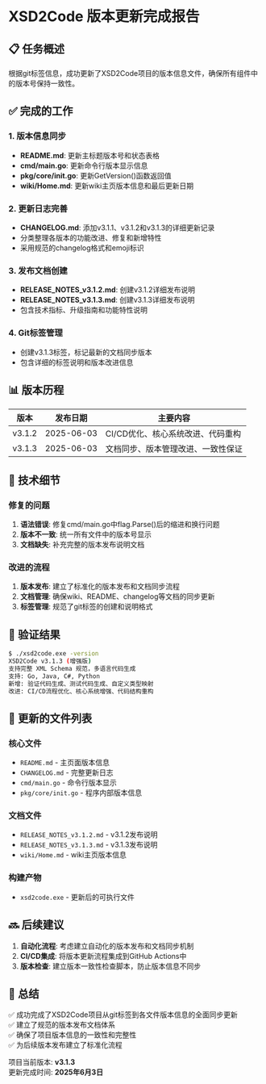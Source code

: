# XSD2Code 版本更新完成报告

## 📋 任务概述

根据git标签信息，成功更新了XSD2Code项目的版本信息文件，确保所有组件中的版本号保持一致性。

## ✅ 完成的工作

### 1. 版本信息同步
- **README.md**: 更新主标题版本号和状态表格
- **cmd/main.go**: 更新命令行版本显示信息
- **pkg/core/init.go**: 更新GetVersion()函数返回值
- **wiki/Home.md**: 更新wiki主页版本信息和最后更新日期

### 2. 更新日志完善
- **CHANGELOG.md**: 添加v3.1.1、v3.1.2和v3.1.3的详细更新记录
- 分类整理各版本的功能改进、修复和新增特性
- 采用规范的changelog格式和emoji标识

### 3. 发布文档创建
- **RELEASE_NOTES_v3.1.2.md**: 创建v3.1.2详细发布说明
- **RELEASE_NOTES_v3.1.3.md**: 创建v3.1.3详细发布说明
- 包含技术指标、升级指南和功能特性说明

### 4. Git标签管理
- 创建v3.1.3标签，标记最新的文档同步版本
- 包含详细的标签说明和版本改进信息

## 📊 版本历程

| 版本 | 发布日期 | 主要内容 |
|------|----------|----------|
| v3.1.2 | 2025-06-03 | CI/CD优化、核心系统改进、代码重构 |
| v3.1.3 | 2025-06-03 | 文档同步、版本管理改进、一致性保证 |

## 🔧 技术细节

### 修复的问题
1. **语法错误**: 修复cmd/main.go中flag.Parse()后的缩进和换行问题
2. **版本不一致**: 统一所有文件中的版本号显示
3. **文档缺失**: 补充完整的版本发布说明文档

### 改进的流程
1. **版本发布**: 建立了标准化的版本发布和文档同步流程
2. **文档管理**: 确保wiki、README、changelog等文档的同步更新
3. **标签管理**: 规范了git标签的创建和说明格式

## 🎯 验证结果

```bash
$ ./xsd2code.exe -version
XSD2Code v3.1.3 (增强版)
支持完整 XML Schema 规范，多语言代码生成
支持: Go, Java, C#, Python
新增: 验证代码生成、测试代码生成、自定义类型映射
改进: CI/CD流程优化、核心系统增强、代码结构重构
```

## 📁 更新的文件列表

### 核心文件
- `README.md` - 主页面版本信息
- `CHANGELOG.md` - 完整更新日志
- `cmd/main.go` - 命令行版本显示
- `pkg/core/init.go` - 程序内部版本信息

### 文档文件
- `RELEASE_NOTES_v3.1.2.md` - v3.1.2发布说明
- `RELEASE_NOTES_v3.1.3.md` - v3.1.3发布说明
- `wiki/Home.md` - wiki主页版本信息

### 构建产物
- `xsd2code.exe` - 更新后的可执行文件

## 🔜 后续建议

1. **自动化流程**: 考虑建立自动化的版本发布和文档同步机制
2. **CI/CD集成**: 将版本更新流程集成到GitHub Actions中
3. **版本检查**: 建立版本一致性检查脚本，防止版本信息不同步

## 🎉 总结

✅ 成功完成了XSD2Code项目从git标签到各文件版本信息的全面同步更新  
✅ 建立了规范的版本发布文档体系  
✅ 确保了项目版本信息的一致性和完整性  
✅ 为后续版本发布建立了标准化流程  

项目当前版本: **v3.1.3**  
更新完成时间: **2025年6月3日**
